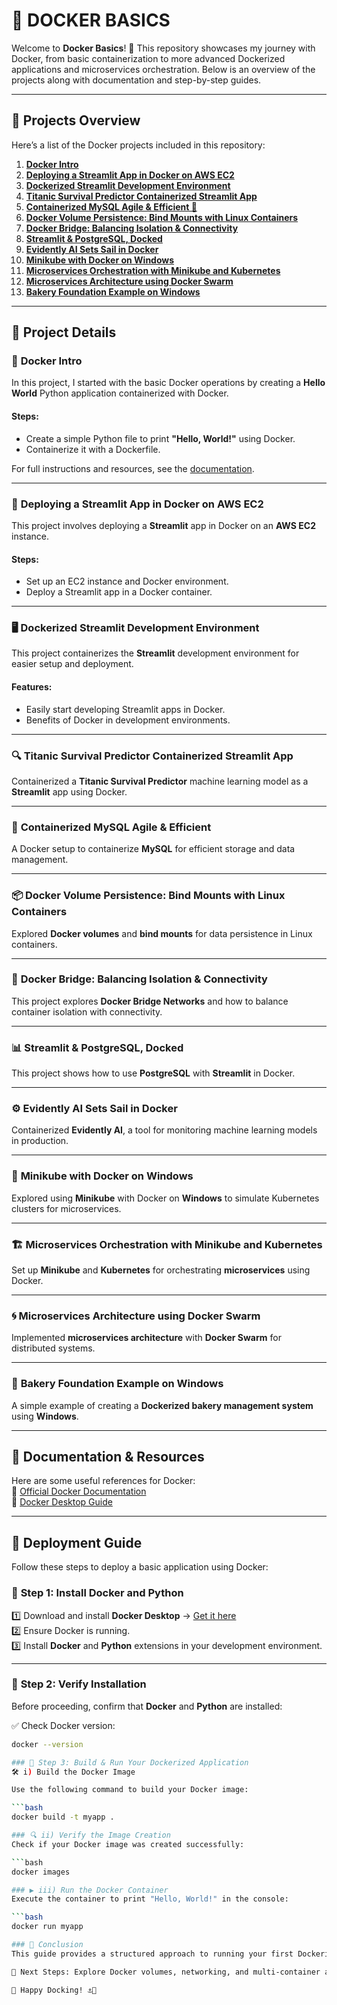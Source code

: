 # 🐳 **DOCKER BASICS**  

Welcome to **Docker Basics**! 🚀 This repository showcases my journey with Docker, from basic containerization to more advanced Dockerized applications and microservices orchestration. Below is an overview of the projects along with documentation and step-by-step guides.

---

## 📂 **Projects Overview**

Here’s a list of the Docker projects included in this repository:

1. [**Docker Intro**](#docker-intro)
2. [**Deploying a Streamlit App in Docker on AWS EC2**](#deploying-a-streamlit-app-in-docker-on-aws-ec2)
3. [**Dockerized Streamlit Development Environment**](#dockerized-streamlit-development-environment)
4. [**Titanic Survival Predictor Containerized Streamlit App**](#titanic-survival-predictor-containerized-streamlit-app)
5. [**Containerized MySQL Agile & Efficient 🐬**](#containerized-mysql-agile--efficient-🐬)
6. [**Docker Volume Persistence: Bind Mounts with Linux Containers**](#docker-volume-persistence-bind-mounts-with-linux-containers)
7. [**Docker Bridge: Balancing Isolation & Connectivity**](#docker-bridge-balancing-isolation--connectivity)
8. [**Streamlit & PostgreSQL, Docked**](#streamlit--postgresql-docked)
9. [**Evidently AI Sets Sail in Docker**](#evidently-ai-sets-sail-in-docker)
10. [**Minikube with Docker on Windows**](#minikube-with-docker-on-windows)
11. [**Microservices Orchestration with Minikube and Kubernetes**](#microservices-orchestration-with-minikube-and-kubernetes)
12. [**Microservices Architecture using Docker Swarm**](#microservices-architecture-using-docker-swarm)
13. [**Bakery Foundation Example on Windows**](#bakery-foundation-example-on-windows)

---

## 📖 **Project Details**

### 🚀 **Docker Intro**

In this project, I started with the basic Docker operations by creating a **Hello World** Python application containerized with Docker.

#### Steps:
- Create a simple Python file to print **"Hello, World!"** using Docker.
- Containerize it with a Dockerfile.

For full instructions and resources, see the [documentation](#documentation--resources).

---

### 🔄 **Deploying a Streamlit App in Docker on AWS EC2**

This project involves deploying a **Streamlit** app in Docker on an **AWS EC2** instance.

#### Steps:
- Set up an EC2 instance and Docker environment.
- Deploy a Streamlit app in a Docker container.

---

### 🖥️ **Dockerized Streamlit Development Environment**

This project containerizes the **Streamlit** development environment for easier setup and deployment.

#### Features:
- Easily start developing Streamlit apps in Docker.
- Benefits of Docker in development environments.

---

### 🔍 **Titanic Survival Predictor Containerized Streamlit App**

Containerized a **Titanic Survival Predictor** machine learning model as a **Streamlit** app using Docker.

---

### 🐬 **Containerized MySQL Agile & Efficient**

A Docker setup to containerize **MySQL** for efficient storage and data management.

---

### 📦 **Docker Volume Persistence: Bind Mounts with Linux Containers**

Explored **Docker volumes** and **bind mounts** for data persistence in Linux containers.

---

### 🌉 **Docker Bridge: Balancing Isolation & Connectivity**

This project explores **Docker Bridge Networks** and how to balance container isolation with connectivity.

---

### 📊 **Streamlit & PostgreSQL, Docked**

This project shows how to use **PostgreSQL** with **Streamlit** in Docker.

---

### ⚙️ **Evidently AI Sets Sail in Docker**

Containerized **Evidently AI**, a tool for monitoring machine learning models in production.

---

### 🧱 **Minikube with Docker on Windows**

Explored using **Minikube** with Docker on **Windows** to simulate Kubernetes clusters for microservices.

---

### 🏗️ **Microservices Orchestration with Minikube and Kubernetes**

Set up **Minikube** and **Kubernetes** for orchestrating **microservices** using Docker.

---

### 🌀 **Microservices Architecture using Docker Swarm**

Implemented **microservices architecture** with **Docker Swarm** for distributed systems.

---

### 🍞 **Bakery Foundation Example on Windows**

A simple example of creating a **Dockerized bakery management system** using **Windows**.

---

## 📖 **Documentation & Resources**  

Here are some useful references for Docker:  
🔹 [Official Docker Documentation](https://docs.docker.com/)  
🔹 [Docker Desktop Guide](https://docs.docker.com/desktop/)  

---

## 🚀 **Deployment Guide**  

Follow these steps to deploy a basic application using Docker:

### 🔹 **Step 1: Install Docker and Python**  
1️⃣ Download and install **Docker Desktop** → [Get it here](https://www.docker.com/products/docker-desktop/)  
2️⃣ Ensure Docker is running.  
3️⃣ Install **Docker** and **Python** extensions in your development environment.  

---

### 🔹 **Step 2: Verify Installation**  
Before proceeding, confirm that **Docker** and **Python** are installed:  

✅ Check Docker version:  
```bash
docker --version 

### 🔹 Step 3: Build & Run Your Dockerized Application
🛠️ i) Build the Docker Image

Use the following command to build your Docker image:

```bash
docker build -t myapp .

### 🔍 ii) Verify the Image Creation
Check if your Docker image was created successfully:

```bash
docker images

### ▶️ iii) Run the Docker Container
Execute the container to print "Hello, World!" in the console:

```bash
docker run myapp

### 🎯 Conclusion
This guide provides a structured approach to running your first Dockerized Python application. 🐳✨

🔹 Next Steps: Explore Docker volumes, networking, and multi-container applications! 💡

🚀 Happy Docking! ⚓🌊


